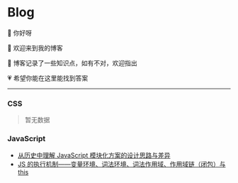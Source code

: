 # Blog

👋 你好呀

🌈 欢迎来到我的博客

📝 博客记录了一些知识点，如有不对，欢迎指出

💗 希望你能在这里能找到答案

---

### CSS

> 暂无数据

### JavaScript

- [从历史中理解 JavaScript 模块化方案的设计思路与差异](https://github.com/tingrabbit/Blog/blob/master/%E4%BB%8E%E5%8E%86%E5%8F%B2%E4%B8%AD%E7%90%86%E8%A7%A3JavaScript%20%E6%A8%A1%E5%9D%97%E5%8C%96%E6%96%B9%E6%A1%88%E7%9A%84%E8%AE%BE%E8%AE%A1%E6%80%9D%E8%B7%AF%E4%B8%8E%E5%B7%AE%E5%BC%82.md)
- [JS 的执行机制——变量环境、词法环境、词法作用域、作用域链（闭包）与 this](https://github.com/tingrabbit/Blog/blob/master/JS%E7%9A%84%E6%89%A7%E8%A1%8C%E6%9C%BA%E5%88%B6%E2%80%94%E2%80%94%E5%8F%98%E9%87%8F%E7%8E%AF%E5%A2%83%E3%80%81%E8%AF%8D%E6%B3%95%E7%8E%AF%E5%A2%83%E3%80%81%E8%AF%8D%E6%B3%95%E4%BD%9C%E7%94%A8%E5%9F%9F%E3%80%81%E4%BD%9C%E7%94%A8%E5%9F%9F%E9%93%BE%EF%BC%88%E9%97%AD%E5%8C%85%EF%BC%89%E4%B8%8Ethis.md)
